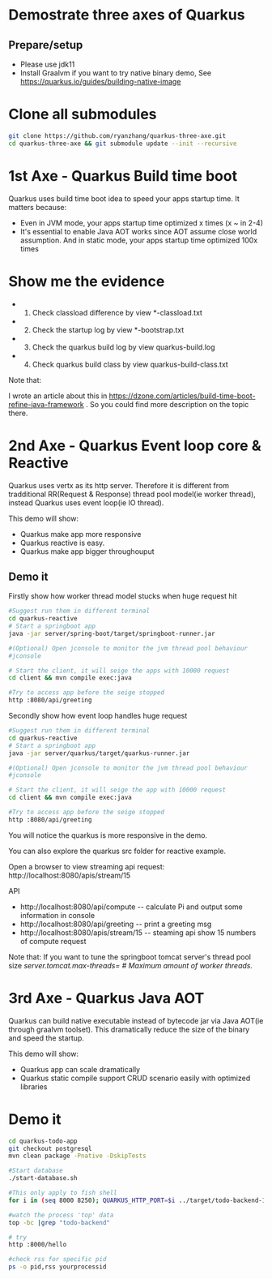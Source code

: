 # Demostrate three axes of Quarkus
## Prepare/setup
* Please use jdk11
* Install Graalvm if you want to try native binary demo, See https://quarkus.io/guides/building-native-image

# Clone all submodules
```bash
git clone https://github.com/ryanzhang/quarkus-three-axe.git
cd quarkus-three-axe && git submodule update --init --recursive
```

# 1st Axe - Quarkus Build time boot
Quarkus uses build time boot idea to speed your apps startup time. It matters because:
 * Even in JVM mode, your apps startup time optimized x times (x ~ in 2-4)
 * It's essential to enable Java AOT works since AOT assume  close world assumption. And in static mode, your apps startup time optimized 100x times

 # Show me the evidence
 * 1. Check classload difference by view *-classload.txt
 * 2. Check the startup log by view *-bootstrap.txt
 * 3. Check the quarkus build log by view quarkus-build.log
 * 4. Check quarkus build class by view quarkus-build-class.txt

 Note that:

 I wrote an article about this in https://dzone.com/articles/build-time-boot-refine-java-framework . So you could find more description on the topic there.

# 2nd Axe - Quarkus Event loop core & Reactive
Quarkus uses vertx  as its http server. Therefore it is different from tradditional RR(Request & Response) thread pool model(ie worker thread), instead Quarkus uses event loop(ie IO thread).

This demo will show:
 * Quarkus make app more responsive
 * Quarkus reactive is easy.
 * Quarkus make app bigger throughouput

## Demo it
Firstly show how worker thread model stucks when huge request hit
```bash
#Suggest run them in different terminal
cd quarkus-reactive
# Start a springboot app 
java -jar server/spring-boot/target/springboot-runner.jar

#(Optional) Open jconsole to monitor the jvm thread pool behaviour
#jconsole

# Start the client, it will seige the apps with 10000 request
cd client && mvn compile exec:java

#Try to access app before the seige stopped 
http :8080/api/greeting

```
Secondly show how event loop handles huge request 
```bash
#Suggest run them in different terminal
cd quarkus-reactive
# Start a springboot app 
java -jar server/quarkus/target/quarkus-runner.jar

#(Optional) Open jconsole to monitor the jvm thread pool behaviour
#jconsole

# Start the client, it will seige the app with 10000 request
cd client && mvn compile exec:java

#Try to access app before the seige stopped 
http :8080/api/greeting

```
You will notice the quarkus is more responsive in the demo.

You can also explore the quarkus src folder for reactive example.

Open a browser to view streaming api request: http://localhost:8080/apis/stream/15

API
 * http://localhost:8080/api/compute -- calculate Pi and output some information in console
 * http://localhost:8080/api/greeting -- print a greeting msg
 * http://localhost:8080/apis/stream/15 -- steaming api show 15 numbers of compute request

Note that:
If you want to tune the springboot tomcat server's thread pool size
*server.tomcat.max-threads=<your value> # Maximum amount of worker threads.*

# 3rd Axe - Quarkus Java AOT
Quarkus can build native executable instead of bytecode jar via Java AOT(ie through graalvm toolset). This dramatically reduce the size of the binary and speed the startup.

This demo will show:
* Quarkus app can scale dramatically
* Quarkus static compile support CRUD scenario easily with optimized libraries

# Demo it
```bash
cd quarkus-todo-app
git checkout postgresql
mvn clean package -Pnative -DskipTests

#Start database
./start-database.sh

#This only apply to fish shell
for i in (seq 8000 8250); QUARKUS_HTTP_PORT=$i ../target/todo-backend-1.0-SNAPSHOT-runner > /tmp/todo-app-$i.log&; end

#watch the process 'top' data
top -bc |grep "todo-backend"

# try
http :8000/hello

#check rss for specific pid
ps -o pid,rss yourprocessid

```
